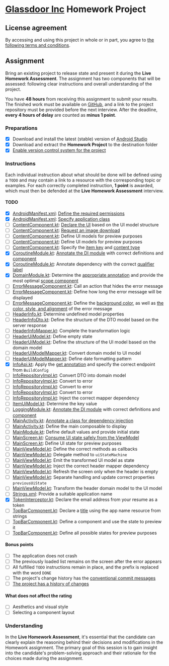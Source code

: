 # [Glassdoor Inc](https://www.glassdoor.com) Homework Project

## License agreement

By accessing and using this project in whole or in part, you agree to [the following terms and conditions](LICENSE.md).

## Assignment

Bring an existing project to release state and present it during the **Live Homework Assessment**.
The assignment has two components that will be assessed: following clear instructions and overall understanding of the project.

You have **48 hours** from receiving this assignment to submit your results.
The finished work must be available on [GitHub](https://github.com), and a link to the project repository must be provided before the next interview.
After the deadline, **every 4 hours of delay** are counted as **minus 1 point**.

### Preparations

- [X] Download and install the latest (stable) version of [Android Studio](https://developer.android.com/studio)
- [X] Download and extract the **Homework Project** to the destination folder
- [X] [Enable version control system for the project](https://docs.github.com/en/migrations/importing-source-code/using-the-command-line-to-import-source-code/adding-locally-hosted-code-to-github)

### Instructions

Each individual instruction about what should be done will be defined using a `TODO` and may contain a link to a resource with the corresponding topic or examples.
For each correctly completed instruction, **1 point** is awarded, which must then be defended at the **Live Homework Assessment** interview.

#### TODO

- [X] [AndroidManifest.xml](app/src/main/AndroidManifest.xml): [Define the required permissions](https://developer.android.com/develop/connectivity/network-ops/connecting)
- [X] [AndroidManifest.xml](app/src/main/AndroidManifest.xml): [Specify application class](https://developer.android.com/reference/android/app/Application)
- [ ] [ContentComponent.kt](app/src/main/java/com/glassdoor/intern/presentation/ui/component/ContentComponent.kt): [Declare the UI](https://developer.android.com/codelabs/jetpack-compose-basics#5) based on the UI model structure
- [ ] [ContentComponent.kt](app/src/main/java/com/glassdoor/intern/presentation/ui/component/ContentComponent.kt): [Request an image download](https://github.com/coil-kt/coil#requests)
- [ ] [ContentComponent.kt](app/src/main/java/com/glassdoor/intern/presentation/ui/component/ContentComponent.kt): Define UI models for preview purposes
- [ ] [ContentComponent.kt](app/src/main/java/com/glassdoor/intern/presentation/ui/component/ContentComponent.kt): Define UI models for preview purposes
- [ ] [ContentComponent.kt](app/src/main/java/com/glassdoor/intern/presentation/ui/component/ContentComponent.kt): Specify the [item key](https://developer.android.com/jetpack/compose/lists#item-keys) and [content type](https://developer.android.com/jetpack/compose/lists#content-type)
- [X] [CoroutineModule.kt](app/src/main/java/com/glassdoor/intern/utils/coroutine/CoroutineModule.kt): [Annotate the DI module](https://developer.android.com/training/dependency-injection/hilt-android#hilt-modules) with correct definitions and [component](https://developer.android.com/training/dependency-injection/hilt-android#hilt-modules)
- [X] [CoroutineModule.kt](app/src/main/java/com/glassdoor/intern/utils/coroutine/CoroutineModule.kt): Annotate dependency with the correct [qualifier label](https://developer.android.com/training/dependency-injection/hilt-android#multiple-bindings)
- [X] [DomainModule.kt](app/src/main/java/com/glassdoor/intern/domain/di/DomainModule.kt): Determine the [appropriate annotation](https://developer.android.com/codelabs/android-hilt#6) and provide the most optimal [scope component](https://developer.android.com/training/dependency-injection/hilt-android#generated-components)
- [ ] [ErrorMessageComponent.kt](app/src/main/java/com/glassdoor/intern/presentation/ui/component/ErrorMessageComponent.kt): Call an action that hides the error message
- [ ] [ErrorMessageComponent.kt](app/src/main/java/com/glassdoor/intern/presentation/ui/component/ErrorMessageComponent.kt): Define how long the error message will be displayed
- [ ] [ErrorMessageComponent.kt](app/src/main/java/com/glassdoor/intern/presentation/ui/component/ErrorMessageComponent.kt): Define the [background color](https://developer.android.com/jetpack/compose/modifiers#scope-safety), as well as [the color, style, and alignment](https://developer.android.com/jetpack/compose/text/style-text) of the error message
- [ ] [HeaderInfo.kt](app/src/main/java/com/glassdoor/intern/domain/model/HeaderInfo.kt): Determine undefined model properties
- [ ] [HeaderInfoDto.kt](app/src/main/java/com/glassdoor/intern/data/model/HeaderInfoDto.kt): Define the structure of the DTO model based on the server response
- [ ] [HeaderInfoMapper.kt](app/src/main/java/com/glassdoor/intern/data/mapper/HeaderInfoMapper.kt): Complete the transformation logic
- [ ] [HeaderUiModel.kt](app/src/main/java/com/glassdoor/intern/presentation/model/HeaderUiModel.kt): Define empty state
- [ ] [HeaderUiModel.kt](app/src/main/java/com/glassdoor/intern/presentation/model/HeaderUiModel.kt): Define the structure of the UI model based on the domain model
- [ ] [HeaderUiModelMapper.kt](app/src/main/java/com/glassdoor/intern/presentation/mapper/HeaderUiModelMapper.kt): Convert domain model to UI model
- [ ] [HeaderUiModelMapper.kt](app/src/main/java/com/glassdoor/intern/presentation/mapper/HeaderUiModelMapper.kt): Define date formatting pattern
- [X] [InfoApi.kt](app/src/main/java/com/glassdoor/intern/data/source/InfoApi.kt): Apply the [get annotation](https://square.github.io/retrofit) and specify the correct endpoint from `BuildConfig`
- [ ] [InfoRepositoryImpl.kt](app/src/main/java/com/glassdoor/intern/data/repository/InfoRepositoryImpl.kt): Convert DTO into domain model
- [ ] [InfoRepositoryImpl.kt](app/src/main/java/com/glassdoor/intern/data/repository/InfoRepositoryImpl.kt): Convert to error
- [ ] [InfoRepositoryImpl.kt](app/src/main/java/com/glassdoor/intern/data/repository/InfoRepositoryImpl.kt): Convert to error
- [ ] [InfoRepositoryImpl.kt](app/src/main/java/com/glassdoor/intern/data/repository/InfoRepositoryImpl.kt): Convert to error
- [ ] [InfoRepositoryImpl.kt](app/src/main/java/com/glassdoor/intern/data/repository/InfoRepositoryImpl.kt): Inject the correct mapper dependency
- [ ] [ItemUiModel.kt](app/src/main/java/com/glassdoor/intern/presentation/model/ItemUiModel.kt): Determine the key value
- [ ] [LoggingModule.kt](app/src/main/java/com/glassdoor/intern/utils/logging/LoggingModule.kt): [Annotate the DI module](https://developer.android.com/training/dependency-injection/hilt-android#hilt-modules) with correct definitions and [component](https://developer.android.com/training/dependency-injection/hilt-android#hilt-modules)
- [ ] [MainActivity.kt](app/src/main/java/com/glassdoor/intern/presentation/ui/MainActivity.kt): [Annotate a class for dependency injection](https://developer.android.com/training/dependency-injection/hilt-android#android-classes)
- [ ] [MainActivity.kt](app/src/main/java/com/glassdoor/intern/presentation/ui/MainActivity.kt): Define the main composable to display
- [ ] [MainModule.kt](app/src/main/java/com/glassdoor/intern/presentation/di/MainModule.kt): Define default values and provide initial state
- [ ] [MainScreen.kt](app/src/main/java/com/glassdoor/intern/presentation/ui/MainScreen.kt): [Consume UI state safely from the ViewModel](https://developer.android.com/codelabs/jetpack-compose-advanced-state-side-effects#3)
- [ ] [MainScreen.kt](app/src/main/java/com/glassdoor/intern/presentation/ui/MainScreen.kt): Define UI state for preview purposes
- [ ] [MainViewModel.kt](app/src/main/java/com/glassdoor/intern/presentation/MainViewModel.kt): Define the correct methods as callbacks
- [ ] [MainViewModel.kt](app/src/main/java/com/glassdoor/intern/presentation/MainViewModel.kt): Delegate method to `uiStateMachine`
- [ ] [MainViewModel.kt](app/src/main/java/com/glassdoor/intern/presentation/MainViewModel.kt): Emit the transformed UI model as state
- [ ] [MainViewModel.kt](app/src/main/java/com/glassdoor/intern/presentation/MainViewModel.kt): Inject the correct header mapper dependency
- [ ] [MainViewModel.kt](app/src/main/java/com/glassdoor/intern/presentation/MainViewModel.kt): Refresh the screen only when the header is empty
- [ ] [MainViewModel.kt](app/src/main/java/com/glassdoor/intern/presentation/MainViewModel.kt): Separate handling and update correct properties `previousUiState`
- [ ] [MainViewModel.kt](app/src/main/java/com/glassdoor/intern/presentation/MainViewModel.kt): Transform the header domain model to the UI model
- [ ] [Strings.xml](app/src/main/res/values/strings.xml): Provide a suitable application name
- [X] [TokenInterceptor.kt](app/src/main/java/com/glassdoor/intern/data/network/TokenInterceptor.kt): Declare the email address from your resume as a token
- [ ] [TopBarComponent.kt](app/src/main/java/com/glassdoor/intern/presentation/ui/component/TopBarComponent.kt): Declare a [title](https://developer.android.com/reference/kotlin/androidx/compose/material/package-summary#Text(androidx.compose.ui.text.AnnotatedString,androidx.compose.ui.Modifier,androidx.compose.ui.graphics.Color,androidx.compose.ui.unit.TextUnit,androidx.compose.ui.text.font.FontStyle,androidx.compose.ui.text.font.FontWeight,androidx.compose.ui.text.font.FontFamily,androidx.compose.ui.unit.TextUnit,androidx.compose.ui.text.style.TextDecoration,androidx.compose.ui.text.style.TextAlign,androidx.compose.ui.unit.TextUnit,androidx.compose.ui.text.style.TextOverflow,kotlin.Boolean,kotlin.Int,kotlin.Int,kotlin.collections.Map,kotlin.Function1,androidx.compose.ui.text.TextStyle)) using the app name resource from strings
- [ ] [TopBarComponent.kt](app/src/main/java/com/glassdoor/intern/presentation/ui/component/TopBarComponent.kt): Define a component and use the state to preview it
- [ ] [TopBarComponent.kt](app/src/main/java/com/glassdoor/intern/presentation/ui/component/TopBarComponent.kt): Define all possible states for preview purposes

#### Bonus points

- [ ] The application does not crash
- [ ] The previously loaded list remains on the screen after the error appears
- [ ] All fulfilled `TODO` instructions remain in place, and the prefix is replaced with the word `DONE`
- [ ] The project's change history has the [conventional commit messages](https://www.conventionalcommits.org/en/v1.0.0)
- [ ] [The project has a history of changes](https://git-scm.com/book/en/v2/Git-Basics-Recording-Changes-to-the-Repository)

#### What does not affect the rating

- [ ] Aesthetics and visual style
- [ ] Selecting a component layout

### Understanding

In the **Live Homework Assessment**, it's essential that the candidate can clearly explain the reasoning behind their decisions and modifications in the Homework assignment.
The primary goal of this session is to gain insight into the candidate's problem-solving approach and their rationale for the choices made during the assignment.
